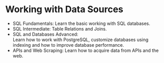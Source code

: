 # Working with Data Sources

- SQL Fundamentals: Learn the basic working with SQL databases.
- SQL Intermediate: Table Relations and Joins.
- SQL and Databases Advanced: <br>
  Learn how to work with PostgreSQL, customize databases using indexing and how to improve database performance.
 - APIs and Web Scraping: Learn how to acquire data from APIs and the web.
